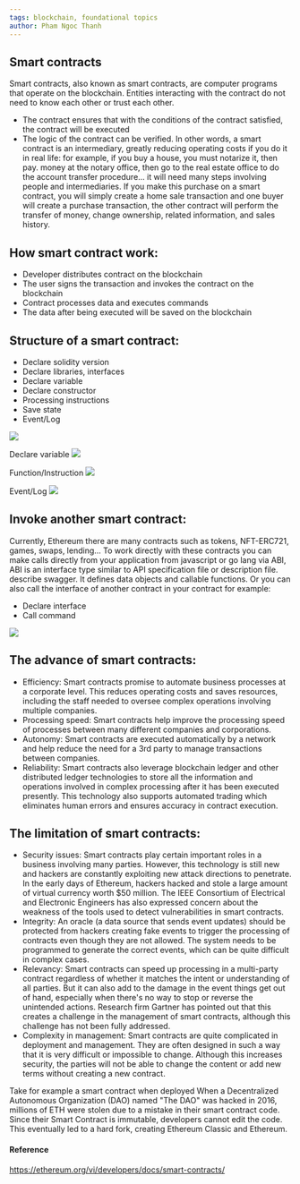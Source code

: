```yaml
---
tags: blockchain, foundational topics
author: Pham Ngoc Thanh
---
```


## Smart contracts

Smart contracts, also known as smart contracts, are computer programs that operate on the blockchain. Entities interacting with the contract do not need to know each other or trust each other.

- The contract ensures that with the conditions of the contract satisfied, the contract will be executed
- The logic of the contract can be verified. In other words, a smart contract is an intermediary, greatly reducing operating costs if you do it in real life: for example, if you buy a house, you must notarize it, then pay. money at the notary office, then go to the real estate office to do the account transfer procedure... it will need many steps involving people and intermediaries. If you make this purchase on a smart contract, you will simply create a home sale transaction and one buyer will create a purchase transaction, the other contract will perform the transfer of money, change ownership, related information, and sales history.

## How smart contract work:

- Developer distributes contract on the blockchain
- The user signs the transaction and invokes the contract on the blockchain
- Contract processes data and executes commands
- The data after being executed will be saved on the blockchain

## Structure of a smart contract:

- Declare solidity version
- Declare libraries, interfaces
- Declare variable
- Declare constructor
- Processing instructions
- Save state
- Event/Log

![](https://i.imgur.com/Voie7xm.png)

Declare variable ![](https://i.imgur.com/2ADeNxC.png)

Function/Instruction ![](https://i.imgur.com/izkaluC.png)

Event/Log ![](https://i.imgur.com/mTMfjdI.png)

## Invoke another smart contract:

Currently, Ethereum there are many contracts such as tokens, NFT-ERC721, games, swaps, lending... To work directly with these contracts you can make calls directly from your application from javascript or go lang via ABI, ABI is an interface type similar to API specification file or description file. describe swagger. It defines data objects and callable functions. Or you can also call the interface of another contract in your contract for example:

- Declare interface
- Call command

![](https://i.imgur.com/ezVDghs.png)

## The advance of smart contracts:

- Efficiency: Smart contracts promise to automate business processes at a corporate level. This reduces operating costs and saves resources, including the staff needed to oversee complex operations involving multiple companies.
- Processing speed: Smart contracts help improve the processing speed of processes between many different companies and corporations.
- Autonomy: Smart contracts are executed automatically by a network and help reduce the need for a 3rd party to manage transactions between companies.
- Reliability: Smart contracts also leverage blockchain ledger and other distributed ledger technologies to store all the information and operations involved in complex processing after it has been executed presently. This technology also supports automated trading which eliminates human errors and ensures accuracy in contract execution.

## The limitation of smart contracts:

- Security issues: Smart contracts play certain important roles in a business involving many parties. However, this technology is still new and hackers are constantly exploiting new attack directions to penetrate. In the early days of Ethereum, hackers hacked and stole a large amount of virtual currency worth $50 million. The IEEE Consortium of Electrical and Electronic Engineers has also expressed concern about the weakness of the tools used to detect vulnerabilities in smart contracts.
- Integrity: An oracle (a data source that sends event updates) should be protected from hackers creating fake events to trigger the processing of contracts even though they are not allowed. The system needs to be programmed to generate the correct events, which can be quite difficult in complex cases.
- Relevancy: Smart contracts can speed up processing in a multi-party contract regardless of whether it matches the intent or understanding of all parties. But it can also add to the damage in the event things get out of hand, especially when there's no way to stop or reverse the unintended actions. Research firm Gartner has pointed out that this creates a challenge in the management of smart contracts, although this challenge has not been fully addressed.
- Complexity in management: Smart contracts are quite complicated in deployment and management. They are often designed in such a way that it is very difficult or impossible to change. Although this increases security, the parties will not be able to change the content or add new terms without creating a new contract.

Take for example a smart contract when deployed When a Decentralized Autonomous Organization (DAO) named "The DAO" was hacked in 2016, millions of ETH were stolen due to a mistake in their smart contract code. Since their Smart Contract is immutable, developers cannot edit the code. This eventually led to a hard fork, creating Ethereum Classic and Ethereum.

#### Reference

https://ethereum.org/vi/developers/docs/smart-contracts/
